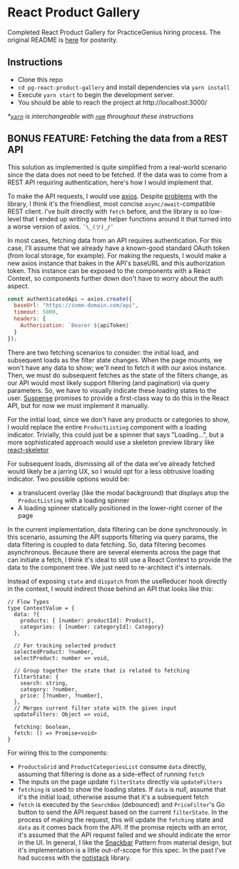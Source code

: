 # React Product Gallery

Completed React Product Gallery for PracticeGenius hiring process. The original README is [here](README.original.md) for posterity.

## Instructions

- Clone this repo
- `cd pg-react-product-gallery` and install dependencies via `yarn install`
- Execute `yarn start` to begin the development server.
- You should be able to reach the project at http://localhost:3000/

_\*[`yarn`](https://yarnpkg.com) is interchangeable with [`npm`](https://www.npmjs.com/) throughout these instructions_

## BONUS FEATURE: Fetching the data from a REST API

This solution as implemented is quite simplified from a real-world scenario since the data does not need to be fetched. If the data was to come from a REST API requiring authentication, here's how I would implement that.

To make the API requests, I would use [axios](https://www.npmjs.com/package/axios). Despite [problems](https://www.reddit.com/r/javascript/comments/cp5qhm/askjs_the_sad_state_of_axios/) with the library, I think it's the friendliest, most concise `async/await`-compatible REST client. I've built directly with `fetch` before, and the library is so low-level that I ended up writing some helper functions around it that turned into a worse version of axios. `¯\_(ツ)_/¯`

In most cases, fetching data from an API requires authentication. For this case, I'll assume that we already have a known-good standard OAuth token (from local storage, for example). For making the requests, I would make a new axios instance that bakes in the API's baseURL and this authorization token. This instance can be exposed to the components with a React Context, so components further down don't have to worry about the auth aspect.

```javascript
const authenticatedApi = axios.create({
  baseUrl: "https://some-domain.com/api",
  timeout: 5000,
  headers: {
    Authorization: `Bearer ${apiToken}`
  }
});
```

There are two fetching scenarios to consider: the initial load, and subsequent loads as the filter state changes. When the page mounts, we won't have any data to show; we'll need to fetch it with our axios instance. Then, we must do subsequent fetches as the state of the filters change, as our API would most likely support filtering (and pagination) via query parameters. So, we have to visually indicate these loading states to the user. [Suspense](https://reactjs.org/blog/2018/11/27/react-16-roadmap.html#react-16x-mid-2019-the-one-with-suspense-for-data-fetching) promises to provide a first-class way to do this in the React API, but for now we must implement it manually.

For the initial load, since we don't have any products or categories to show, I would replace the entire `ProductListing` component with a loading indicator. Trivially, this could just be a spinner that says "Loading...", but a more sophisticated approach would use a skeleton preview library like [react-skeletor](https://github.com/trainline/react-skeletor)

For subsequent loads, dismissing all of the data we've already fetched would likely be a jarring UX, so I would opt for a less obtrusive loading indicator. Two possible options would be:

- a translucent overlay (like the modal background) that displays atop the `ProductListing` with a loading spinner
- A loading spinner statically positioned in the lower-right corner of the page

In the current implementation, data filtering can be done synchronously. In this scenario, assuming the API supports filtering via query params, the data filtering is coupled to data fetching. So, data filtering becomes asynchronous. Because there are several elements across the page that can initiate a fetch, I think it's ideal to still use a React Context to provide the data to the component tree. We just need to re-architect it's internals.

Instead of exposing `state` and `dispatch` from the useReducer hook directly in the context, I would indirect those behind an API that looks like this:

```
// Flow Types
type ContextValue = {
  data: ?{
    products: { [number: productId]: Product},
    categories: { [number: categoryId]: Category}
  },

  // For tracking selected product
  selectedProduct: ?number,
  selectProduct: number => void,

  // Group together the state that is related to fetching
  filterState: {
    search: string,
    category: ?number,
    price: [?number, ?number],
  },
  // Merges current filter state with the given input
  updateFilters: Object => void,

  fetching: boolean,
  fetch: () => Promise<void>
}
```

For wiring this to the components:

- `ProductsGrid` and `ProductCategoriesList` consume `data` directly, assuming that filtering is done as a side-effect of running `fetch`
- The inputs on the page update `filterState` directly via `updateFilters`
- `fetching` is used to show the loading states. If `data` is _null_, assume that it's the initial load, otherwise assume that it's a subsequent fetch
- `fetch` is executed by the `SearchBox` (debounced) and `PriceFilter`'s Go button to send the API request based on the current `filterState`. In the process of making the request, this will update the `fetching` state and `data` as it comes back from the API. If the promise rejects with an error, it's assumed that the API request failed and we should indicate the error in the UI. In general, I like the [Snackbar](https://material.io/design/components/snackbars.html) Pattern from material design, but it's implementation is a little out-of-scope for this spec. In the past I've had success with the [notistack](https://www.npmjs.com/package/notistack) library.
